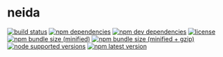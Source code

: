 # neida
[![build status][travis badge]][travis url]
[![npm dependencies][david dependencies badge]][david dependencies url]
[![npm dev dependencies][david dev dependencies badge]][david dev dependencies url]
[![license][license badge]][license file]
[![npm bundle size (minified)][bundlephobia badge]][bundlephobia url]
[![npm bundle size (minified + gzip)][bundlephobia badge zip]][bundlephobia url]
[![node supported versions][node badge]][package file]
[![npm latest version][npm badge]][npm url]

[bundlephobia badge]: https://img.shields.io/bundlephobia/min/neida.svg
[bundlephobia badge zip]: https://img.shields.io/bundlephobia/minzip/neida.svg
[bundlephobia url]: https://bundlephobia.com/result?p=neida (bundlephobia: neida)
[david dependencies badge]: https://img.shields.io/david/Stassi/neida
[david dependencies url]: https://david-dm.org/Stassi/neida (david: neida)
[david dev dependencies badge]: https://img.shields.io/david/dev/Stassi/neida
[david dev dependencies url]: https://david-dm.org/Stassi/neida?type=dev (david: neida dev)
[license badge]: https://img.shields.io/npm/l/neida.svg
[license file]: LICENSE (neida license)
[node badge]: https://img.shields.io/node/v/neida.svg
[npm badge]: https://img.shields.io/npm/v/neida.svg
[npm url]: https://www.npmjs.com/package/neida (npm: neida)
[package file]: package.json (neida package.json)
[travis badge]: https://img.shields.io/travis/com/Stassi/neida.svg
[travis url]: https://travis-ci.com/Stassi/neida (travis: neida)
